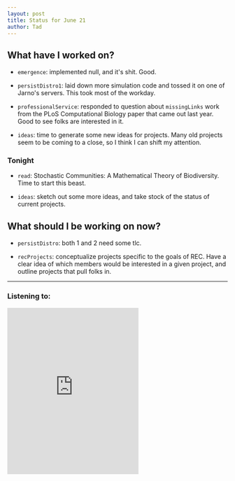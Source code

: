 ```yaml
---
layout: post 
title: Status for June 21 
author: Tad
---
```


## What have I worked on?

* `emergence`: implemented null, and it's shit. Good.

* `persistDistro1`: laid down more simulation code and tossed it on one of Jarno's servers. This took most of the workday.

* `professionalService`: responded to question about `missingLinks` work from the PLoS Computational Biology paper that came out last year. Good to see folks are interested in it. 

* `ideas`: time to generate some new ideas for projects. Many old projects seem to be coming to a close, so I think I can shift my attention.



### Tonight

* `read`: Stochastic Communities: A Mathematical Theory of Biodiversity. Time to start this beast. 

* `ideas`: sketch out some more ideas, and take stock of the status of current projects. 



## What should I be working on now?

* `persistDistro`: both 1 and 2 need some tlc.

* `recProjects`: conceptualize projects specific to the goals of REC. Have a clear idea of which members would be interested in a given project, and outline projects that pull folks in. 



--- 

### Listening to:

<iframe src='https://embed.spotify.com/?uri=spotify%3Atrack%3A3Uqws9thTqJD9NBt9p2oZV' width='300' height='380' frameborder='0' allowtransparency='true'></iframe>

<i class='fa fa-code' style='color:pink'></i>
